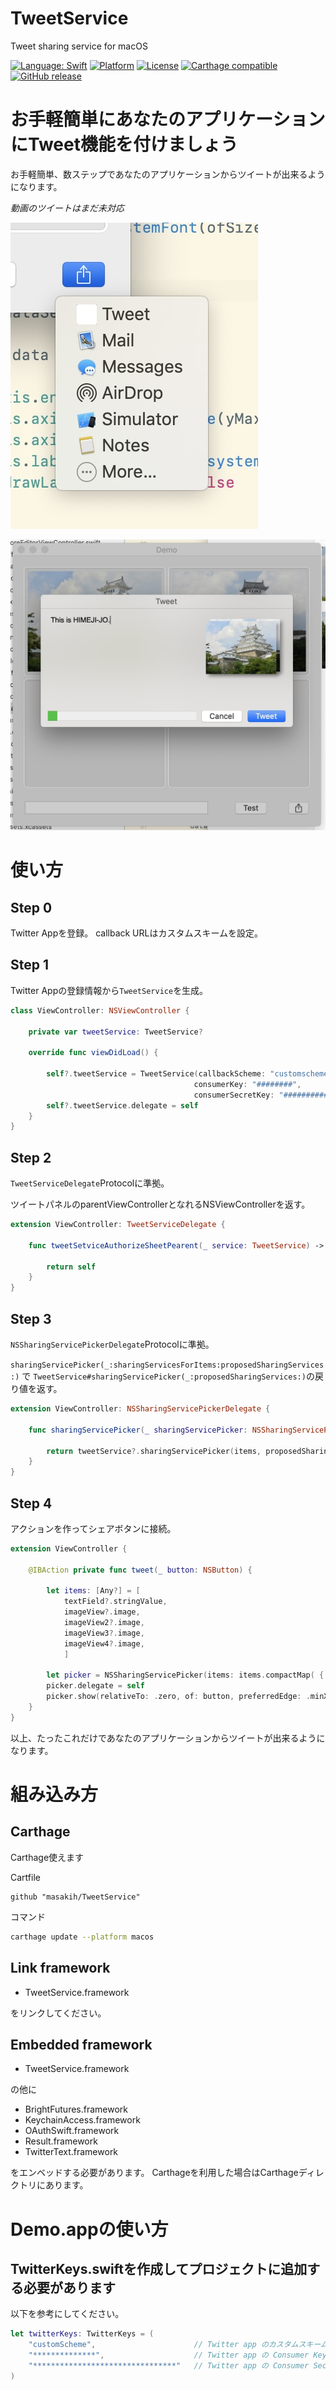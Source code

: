 # TweetService
Tweet sharing service for macOS

[![Language: Swift](https://img.shields.io/badge/Swift-4.1-orange.svg?style=flat)](https://developer.apple.com/swift/)
[![Platform](https://img.shields.io/badge/Platform-macOS-lightgray.svg?style=flat)](https://img.shields.io/)
[![License](https://img.shields.io/github/license/masakih/MovieCapture.svg?style=flat)](https://github.com/masakih/TweetService/blob/master/LICENSE)
[![Carthage compatible](https://img.shields.io/badge/Carthage-compatible-4BC51D.svg?style=flat)](https://github.com/Carthage/Carthage)
[![GitHub release](https://img.shields.io/github/release/masakih/TweetService.svg)](https://github.com/masakih/TweetService/releases/latest)



# お手軽簡単にあなたのアプリケーションにTweet機能を付けましょう

お手軽簡単、数ステップであなたのアプリケーションからツイートが出来るようになります。

_動画のツイートはまだ未対応_


![Screenshot](https://raw.githubusercontent.com/masakih/TweetService/master/Demo/Screenshot02.jpg)

![Screenshot](https://raw.githubusercontent.com/masakih/TweetService/master/Demo/Screenshot01.jpg)

# 使い方

## Step 0

Twitter Appを登録。
callback URLはカスタムスキームを設定。

## Step 1

Twitter Appの登録情報から`TweetService`を生成。

```swift
class ViewController: NSViewController {
    
    private var tweetService: TweetService?
    
    override func viewDidLoad() {
    
        self?.tweetService = TweetService(callbackScheme: "customscheme",  // カスタムスキームは何でもOK
                                         consumerKey: "########",
                                         consumerSecretKey: "###############")
        self?.tweetService.delegate = self
    }
}
```

## Step 2

`TweetServiceDelegate`Protocolに準拠。

ツイートパネルのparentViewControllerとなれるNSViewControllerを返す。

```swift
extension ViewController: TweetServiceDelegate {

    func tweetSetviceAuthorizeSheetPearent(_ service: TweetService) -> NSViewController? {

        return self
    }
}
```


## Step 3

`NSSharingServicePickerDelegate`Protocolに準拠。

`sharingServicePicker(_:sharingServicesForItems:proposedSharingServices:)` で `TweetService#sharingServicePicker(_:proposedSharingServices:)`の戻り値を返す。

```swift
extension ViewController: NSSharingServicePickerDelegate {
    
    func sharingServicePicker(_ sharingServicePicker: NSSharingServicePicker, sharingServicesForItems items: [Any], proposedSharingServices proposedServices: [NSSharingService]) -> [NSSharingService] {
                
        return tweetService?.sharingServicePicker(items, proposedSharingServices: proposedServices) ?? proposedServices
    }
}
```

## Step 4

アクションを作ってシェアボタンに接続。

```swift
extension ViewController {

    @IBAction private func tweet(_ button: NSButton) {
        
        let items: [Any?] = [
            textField?.stringValue,
            imageView?.image,
            imageView2?.image,
            imageView3?.image,
            imageView4?.image,
            ]
        
        let picker = NSSharingServicePicker(items: items.compactMap( { $0 } ))
        picker.delegate = self
        picker.show(relativeTo: .zero, of: button, preferredEdge: .minX)
    }
}
```

以上、たったこれだけであなたのアプリケーションからツイートが出来るようになります。

# 組み込み方

## Carthage
Carthage使えます

Cartfile
```Cartfile
github "masakih/TweetService"
```

コマンド
```sh
carthage update --platform macos
```

## Link framework

- TweetService.framework

をリンクしてください。

## Embedded framework

- TweetService.framework

の他に

- BrightFutures.framework
- KeychainAccess.framework
- OAuthSwift.framework
- Result.framework
- TwitterText.framework

をエンベッドする必要があります。
Carthageを利用した場合はCarthageディレクトリにあります。


# Demo.appの使い方

## TwitterKeys.swiftを作成してプロジェクトに追加する必要があります

以下を参考にしてください。

```swift
let twitterKeys: TwitterKeys = (
    "customScheme",                      // Twitter app のカスタムスキーム
    "**************",                    // Twitter app の Consumer Key (API Key)
    "********************************"   // Twitter app の Consumer Secret (API Secret)
)
```

